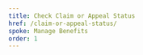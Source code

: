 ```yaml
---
title: Check Claim or Appeal Status
href: /claim-or-appeal-status/
spoke: Manage Benefits
order: 1
---
```

